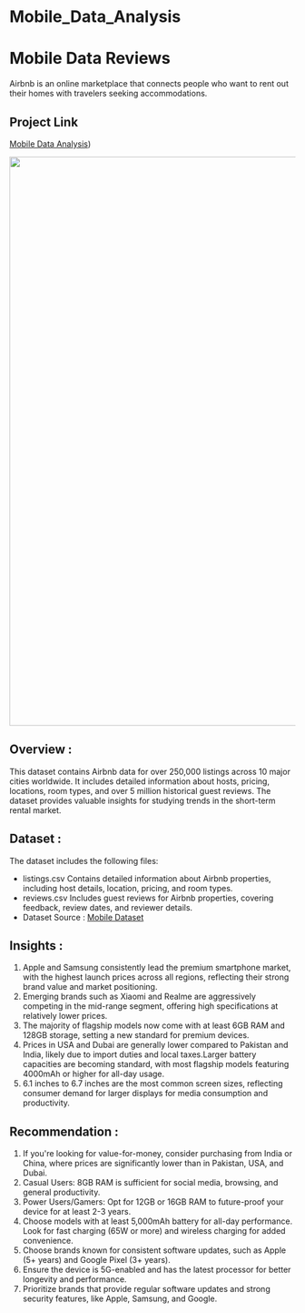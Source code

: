 # Mobile_Data_Analysis


# Mobile Data Reviews
Airbnb is an online marketplace that connects people who want to rent out their homes with travelers seeking accommodations. 

## Project Link

[Mobile Data Analysis](https://www.kaggle.com/code/kirteerathod/mobiles-dataset-analysis))

<img src="https://t4.ftcdn.net/jpg/09/00/65/37/360_F_900653724_MPXCtoE2xAi5ME5BRQrriIIKTv0X9dkV.jpg" width=1000>

## Overview :
This dataset contains Airbnb data for over 250,000 listings across 10 major cities worldwide. It includes detailed information about hosts, pricing, locations, room types, and over 5 million historical guest reviews. The dataset provides valuable insights for studying trends in the short-term rental market.

## Dataset :
The dataset includes the following files:
- listings.csv
Contains detailed information about Airbnb properties, including host details, location, pricing, and room types.
- reviews.csv
Includes guest reviews for Airbnb properties, covering feedback, review dates, and reviewer details.
- Dataset Source : [Mobile Dataset]( https://www.kaggle.com/datasets/abdulmalik1518/mobiles-dataset-2025/data)

## Insights :
1. Apple and Samsung consistently lead the premium smartphone market, with the highest launch prices across all regions, reflecting their strong brand value and market positioning.
2. Emerging brands such as Xiaomi and Realme are aggressively competing in the mid-range segment, offering high specifications at relatively lower prices.
3. The majority of flagship models now come with at least 6GB RAM and 128GB storage, setting a new standard for premium devices.
4. Prices in USA and Dubai are generally lower compared to Pakistan and India, likely due to import duties and local taxes.Larger battery capacities are becoming standard, with most flagship models featuring 4000mAh or higher for all-day usage.
5. 6.1 inches to 6.7 inches are the most common screen sizes, reflecting consumer demand for larger displays for media consumption and productivity.

## Recommendation :
1. If you're looking for value-for-money, consider purchasing from India or China, where prices are significantly lower than in Pakistan, USA, and Dubai.
2. Casual Users: 8GB RAM is sufficient for social media, browsing, and general productivity.
3. Power Users/Gamers: Opt for 12GB or 16GB RAM to future-proof your device for at least 2-3 years.
4. Choose models with at least 5,000mAh battery for all-day performance. Look for fast charging (65W or more) and wireless charging for added convenience.
5. Choose brands known for consistent software updates, such as Apple (5+ years) and Google Pixel (3+ years).
6. Ensure the device is 5G-enabled and has the latest processor for better longevity and performance.
7.  Prioritize brands that provide regular software updates and strong security features, like Apple, Samsung, and Google.
